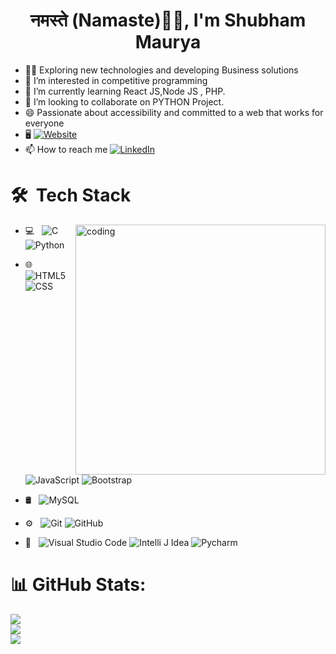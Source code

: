<h1 align="center">नमस्ते (Namaste)🙏🏻, I'm Shubham Maurya</h1>

- 👨‍🔬 Exploring new technologies and developing Business solutions
- 👀 I’m interested in competitive programming
- 🌱 I’m currently learning React JS,Node JS , PHP.
- 💞️ I’m looking to collaborate on PYTHON Project.
- 😄 Passionate about accessibility and committed to a web that works for everyone
- 🖥️ <a href="https://shubhammaurya.vercel.app/"><img alt="Website" src="https://img.shields.io/badge/Website-PORTFOLIO-blue?style=flat-square&logo=google-chrome"></a>
- 📫 How to reach me [![LinkedIn](https://img.shields.io/badge/-LINKEDIN-0077B5?style=for-the-badge&logo=linkedin&logoColor=white)](https://www.linkedin.com/in/shubham-maurya-17078a266/)

# 🛠 &nbsp;Tech Stack
 <img align="right" alt="coding" width="400" src="https://user-images.githubusercontent.com/55389276/140866485-8fb1c876-9a8f-4d6a-98dc-08c4981eaf70.gif">
  
- 💻 &nbsp;
  ![C](https://img.shields.io/badge/-C++-333333?style=flat&logo=C%2B%2B&logoColor=00599C)
  ![Python](https://img.shields.io/badge/-Python-333333?style=flat&logo=python)
  <!-- ![PHP](https://img.shields.io/badge/-php-333333?style=flat&logo=PHP&logoColor=276DC3) -->
- 🌐 &nbsp;
  ![HTML5](https://img.shields.io/badge/-HTML5-333333?style=flat&logo=HTML5)
  ![CSS](https://img.shields.io/badge/-CSS-333333?style=flat&logo=CSS3&logoColor=1572B6)
  ![JavaScript](https://img.shields.io/badge/-JavaScript-333333?style=flat&logo=javascript)
  ![Bootstrap](https://img.shields.io/badge/-Bootstrap-333333?style=flat&logo=bootstrap&logoColor=563D7C)
  <!-- ![Node.js](https://img.shields.io/badge/-Node.js-333333?style=flat&logo=node.js)
  ![React](https://img.shields.io/badge/-React-333333?style=flat&logo=react)
  ![Angular](https://img.shields.io/badge/-Angular-333333?style=flat&logo=angular) -->
- 🛢 &nbsp;
  ![MySQL](https://img.shields.io/badge/-MySQL-333333?style=flat&logo=mysql)
  <!-- ![MongoDB](https://img.shields.io/badge/-MongoDB-333333?style=flat&logo=mongodb) -->
- ⚙️ &nbsp;
  ![Git](https://img.shields.io/badge/-Git-333333?style=flat&logo=git)
  ![GitHub](https://img.shields.io/badge/-GitHub-333333?style=flat&logo=github)
 
- 🔧 &nbsp;
  ![Visual Studio Code](https://img.shields.io/badge/-Visual%20Studio%20Code-333333?style=flat&logo=visual-studio-code&logoColor=007ACC)
  ![Intelli J Idea](https://img.shields.io/badge/IntelliJ--333333?style=flat&logo=intellijidea)
  ![Pycharm](https://img.shields.io/badge/-Pycharm-333333?style=flat&logo=pycharm&logoColor=2C2255)

# 📊&nbsp;GitHub Stats:
![](https://github-readme-streak-stats.herokuapp.com/?user=shubhammauryainfo&theme=dark&hide_border=true)<br/>
![](https://github-readme-stats.vercel.app/api?username=shubhammauryainfo&show_icons=true&theme=dracula)<br/>
![](https://github-readme-stats.vercel.app/api/top-langs/?username=shubhammauryainfo&theme=dark&hide_border=false&include_all_commits=false&count_private=false&layout=compact)



<!---
shubhammauryainfo/shubhammauryainfo is a ✨ special ✨ repository because its `README.md` (this file) appears on your GitHub profile.
You can click the Preview link to take a look at your changes.
--->
